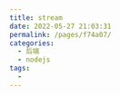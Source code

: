 ```yaml
---
title: stream
date: 2022-05-27 21:03:31
permalink: /pages/f74a07/
categories:
  - 后端
  - nodejs
tags:
  - 
---
```


